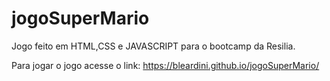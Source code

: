 # jogoSuperMario
 Jogo feito em HTML,CSS e JAVASCRIPT para o bootcamp da Resilia.

Para jogar o jogo acesse o link: https://bleardini.github.io/jogoSuperMario/

